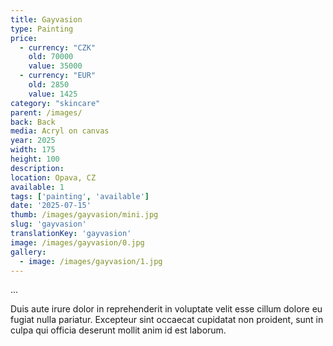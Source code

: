 ```yaml
---
title: Gayvasion
type: Painting
price:
  - currency: "CZK"
    old: 70000
    value: 35000
  - currency: "EUR"
    old: 2850
    value: 1425
category: "skincare"
parent: /images/
back: Back
media: Acryl on canvas
year: 2025
width: 175
height: 100
description: 
location: Opava, CZ
available: 1
tags: ['painting', 'available']
date: '2025-07-15'
thumb: /images/gayvasion/mini.jpg
slug: 'gayvasion'
translationKey: 'gayvasion'
image: /images/gayvasion/0.jpg
gallery:
  - image: /images/gayvasion/1.jpg
---
```

... 

Duis aute irure dolor in reprehenderit in voluptate velit esse cillum dolore eu fugiat nulla pariatur. Excepteur sint occaecat cupidatat non proident, sunt in culpa qui officia deserunt mollit anim id est laborum.
